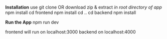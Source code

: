 **Installation**
use git clone OR download zip & extract
  _in root directory of app_
npm install
cd frontend
npm install
cd ..
cd backend
npm install

**Run the App**
npm run dev

frontend will run on localhost:3000
backend on localhost:4000
